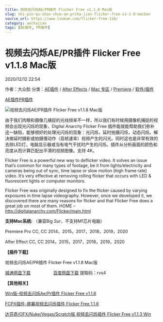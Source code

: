 ```yaml
---
title: 视频去闪烁AE/PR插件 Flicker Free v1.1.8 Mac版
slug: shi-pin-qu-shan-shuo-ae-prcha-jian-flicker-free-v1-1-8-macban
source_url: https://www.lookae.com/flicker-free-118/
category: aechajian
tags: [AE插件, PR插件]
---
```

# 视频去闪烁AE/PR插件 Flicker Free v1.1.8 Mac版

2020/12/12 22:54

作者：大众脸
分类：[AE插件](https://www.lookae.com/after-effects/aechajian/) / [After Effects](https://www.lookae.com/after-effects/) / [Mac 专区](https://www.lookae.com/mac-osx/) / [Premiere](https://www.lookae.com/qitarjcj/premierezy/) / [软件/插件](https://www.lookae.com/qitarjcj/)

[AE插件](https://www.lookae.com/tag/ae%e6%8f%92%e4%bb%b6/)[PR插件](https://www.lookae.com/tag/pr%e6%8f%92%e4%bb%b6/)

![视频去闪烁AE/PR插件 Flicker Free v1.1.8 Mac版](https://www.lookae.com/wp-content/uploads/2018/09/Flicker-Free116.jpg "视频去闪烁AE/PR插件 Flicker Free v1.1.8 Mac版-LookAE.com")

[](https://cloud.video.taobao.com//play/u/705956171/p/1/e/6/t/1/50267252257.mp4?_=1")

由于我们肉眼和摄像几捕捉的光线频率不一样，所以我们有时候用摄像机捕捉的视频会出现光闪烁的现象，Digital Anarchy Flicker Free 插件能就能帮助我们弥补这一缺陷，能够很好的处理光闪烁的现象：光闪烁，延时拍摄闪烁，动态闪烁。解决做延时摄影或拍摄慢动作（高帧速率）视频产生的闪光。同时这也是非常有效的去除LED灯，电脑显示器或当有电气干扰时产生的闪烁。插件从分析画面的颜色和亮度从而计算匹配出平滑的视频图像。支持 4K。

Flicker Free is a powerful new way to deflicker video. It solves an issue that’s common for many types of footage, be it from lights/electricity and cameras being out of sync, time lapse or slow motion (high frame rate) video. It’s very effective at removing rolling flicker that occurs with LED & fluorescent lights or computer monitors.

Flicker Free was originally designed to fix the flicker caused by varying exposures in time lapse videography. However, once we developed it, we discovered there are many reasons for flicker and that Flicker Free does a great job on most of them. HOME – http://digitalanarchy.com/Flicker/main.html

**支持Mac系统:** （兼容Big Sur，不支持M1芯片电脑）

Premiere Pro CC, CC 2014，2015，2017，2018，2019，2020

After Effect CC, CC 2014，2015，2017，2018，2019，2020

**【插件下载】**

视频去闪烁AE/PR插件 Flicker Free v1.1.8 Mac版

[城通网盘下载](https://089u.com/file/680462-475526800)                   [百度网盘下载](https://pan.baidu.com/s/1fvpnu7ENuKMEv3oPgXAxUw) 提取码：rvs4

**【其他相关】**

[Win版-视频去闪烁Ae/Pr插件 Flicker Free v1.1.6](https://www.lookae.com/anarchy-2018/)

[FCPX插件-屏幕视频去闪烁插件 Flicker Free 1.1.6](https://www.lookae.com/fcpx-flicker-free/)

[达芬奇/OFX/Nuke/Vegas/Scratch版 视频去闪烁插件 Flicker Free v1.1.3 Win](https://www.lookae.com/flickerfree-ofx113/)

